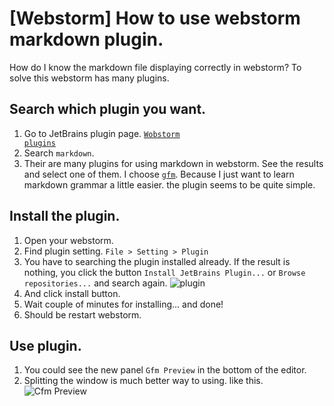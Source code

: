 [Webstorm] How to use webstorm markdown plugin.
==========
How do I know the markdown file displaying correctly in webstorm?
To solve this webstorm has many plugins.

## Search which plugin you want.

1. Go to JetBrains plugin page. <code>[<u>Wobstorm plugins</u>](http://plugins.jetbrains.com/webStorm/, "Webstorm plugin searching")</code>
2. Search <code>markdown</code>.
3. Their are many plugins for using markdown in webstorm. See the results and select one of them. I choose <code>[<u>gfm</u>](http://plugins.jetbrains.com/plugin/7701?pr=webStorm)</code>.
Because I just want to learn markdown grammar a little easier. the plugin seems to be quite simple.

## Install the plugin.
1. Open your webstorm.
2. Find plugin setting.
<code>File > Setting > Plugin</code>
3. You have to searching the plugin installed already.
If the result is nothing, you click the button <code>Install JetBrains Plugin...</code> or  <code>Browse repositories...</code> and search again.
![plugin](https://github.com/Bomin-Lee/Golden_Apple_Tree/goldenApple/markdown_01.png)
4. And click install button.
5. Wait couple of minutes for installing... and done!
6. Should be restart webstorm.

## Use plugin.
1. You could see the new panel <code>Gfm Preview</code> in the bottom of the editor.
2. Splitting the window is much better way to using. like this.
![Cfm Preview](https://github.com/Bomin-Lee/Golden_Apple_Tree/goldenApple/markdown_02.png)